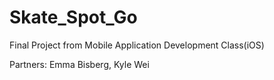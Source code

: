 # Skate_Spot_Go
Final Project from Mobile Application Development Class(iOS) 

Partners: 
Emma Bisberg, Kyle Wei

